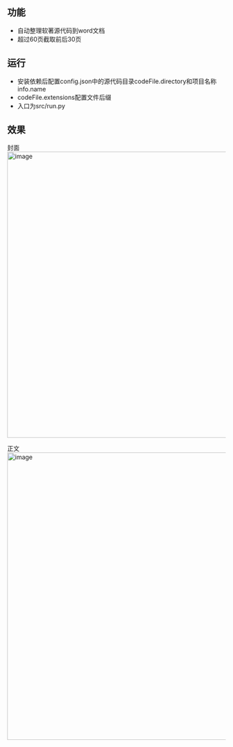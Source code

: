 ## 功能

- 自动整理软著源代码到word文档
- 超过60页截取前后30页

## 运行

- 安装依赖后配置config.json中的源代码目录codeFile.directory和项目名称info.name
- codeFile.extensions配置文件后缀
- 入口为src/run.py

## 效果
封面
<img width="660" alt="image" src="https://github.com/user-attachments/assets/8cbfde1f-93a9-4946-9ba8-9689c9bb0b8f">

正文
<img width="663" alt="image" src="https://github.com/user-attachments/assets/ad1115ba-d049-40ef-959b-0726f805024a">

